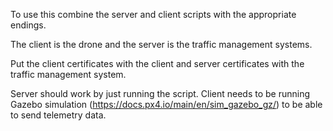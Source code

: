 To use this combine the server and client scripts with the appropriate endings.

The client is the drone and the server is the traffic management systems.

Put the client certificates with the client and server certificates with the traffic management system.

Server should work by just running the script. 
Client needs to be running Gazebo simulation (https://docs.px4.io/main/en/sim_gazebo_gz/) to be able to send telemetry data.
